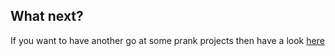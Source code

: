 ## What next?



If you want to have another go at some prank projects then have a look [here](https://rpf.io/pranks)

